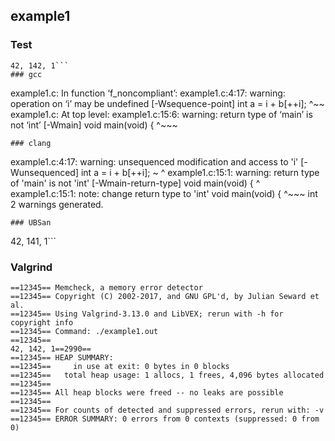 ## example1
### Test
```
42, 142, 1```
### gcc
```
example1.c: In function ‘f_noncompliant’:
example1.c:4:17: warning: operation on ‘i’ may be undefined [-Wsequence-point]
   int a = i + b[++i];
                 ^~~
example1.c: At top level:
example1.c:15:6: warning: return type of ‘main’ is not ‘int’ [-Wmain]
 void main(void) {
      ^~~~
```
### clang
```
example1.c:4:17: warning: unsequenced modification and access to 'i' [-Wunsequenced]
  int a = i + b[++i];
          ~     ^
example1.c:15:1: warning: return type of 'main' is not 'int' [-Wmain-return-type]
void main(void) {
^
example1.c:15:1: note: change return type to 'int'
void main(void) {
^~~~
int
2 warnings generated.
```
### UBSan
```
42, 141, 1```
### Valgrind
```
==12345== Memcheck, a memory error detector
==12345== Copyright (C) 2002-2017, and GNU GPL'd, by Julian Seward et al.
==12345== Using Valgrind-3.13.0 and LibVEX; rerun with -h for copyright info
==12345== Command: ./example1.out
==12345== 
42, 142, 1==2990== 
==12345== HEAP SUMMARY:
==12345==     in use at exit: 0 bytes in 0 blocks
==12345==   total heap usage: 1 allocs, 1 frees, 4,096 bytes allocated
==12345== 
==12345== All heap blocks were freed -- no leaks are possible
==12345== 
==12345== For counts of detected and suppressed errors, rerun with: -v
==12345== ERROR SUMMARY: 0 errors from 0 contexts (suppressed: 0 from 0)
```
